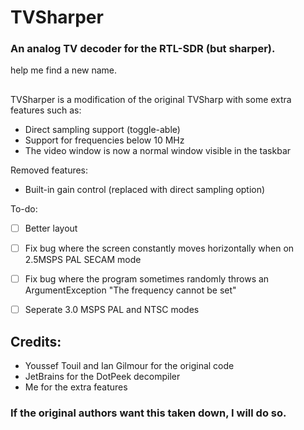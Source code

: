 # TVSharper
### An analog TV decoder for the RTL-SDR (but sharper).
help me find a new name.
##
TVSharper is a modification of the original TVSharp with some extra features such as: 
 - Direct sampling support (toggle-able)
 - Support for frequencies below 10 MHz
 - The video window is now a normal window visible in the taskbar

Removed features: 
 - Built-in gain control (replaced with direct sampling option)

To-do:
 - [ ] Better layout
 - [ ] Fix bug where the screen constantly moves horizontally when on 2.5MSPS PAL SECAM mode
 - [ ] Fix bug where the program sometimes randomly throws an ArgumentException "The frequency cannot be set"
 - [ ] Seperate 3.0 MSPS PAL and NTSC modes 


## Credits: 

 - Youssef Touil and Ian Gilmour for the original code
 - JetBrains for the DotPeek decompiler
 - Me for the extra features

### If the original authors want this taken down, I will do so.
